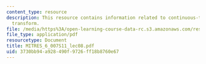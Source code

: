 ```yaml
---
content_type: resource
description: This resource contains information related to continuous-time fourier
  transform.
file: /media/https%3A/open-learning-course-data-rc.s3.amazonaws.com/res-6-007-signals-and-systems-spring-2011/3730bb94a928490f9726ff18b8760e67_MITRES_6_007S11_lec08.pdf
file_type: application/pdf
resourcetype: Document
title: MITRES_6_007S11_lec08.pdf
uid: 3730bb94-a928-490f-9726-ff18b8760e67
---
```

